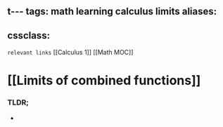 t---
tags: math learning calculus limits
aliases: 
  - 
cssclass: 
---
`relevant links` [[Calculus 1]] [[Math MOC]] 
 # [[Limits of combined functions]]

### TLDR;
- 